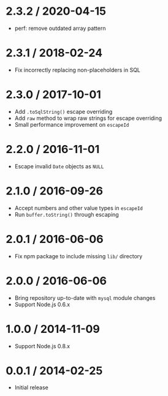 2.3.2 / 2020-04-15
==================

* perf: remove outdated array pattern

2.3.1 / 2018-02-24
==================

* Fix incorrectly replacing non-placeholders in SQL

2.3.0 / 2017-10-01
==================

* Add `.toSqlString()` escape overriding
* Add `raw` method to wrap raw strings for escape overriding
* Small performance improvement on `escapeId`

2.2.0 / 2016-11-01
==================

* Escape invalid `Date` objects as `NULL`

2.1.0 / 2016-09-26
==================

* Accept numbers and other value types in `escapeId`
* Run `buffer.toString()` through escaping

2.0.1 / 2016-06-06
==================

* Fix npm package to include missing `lib/` directory

2.0.0 / 2016-06-06
==================

* Bring repository up-to-date with `mysql` module changes
* Support Node.js 0.6.x

1.0.0 / 2014-11-09
==================

* Support Node.js 0.8.x

0.0.1 / 2014-02-25
==================

* Initial release
